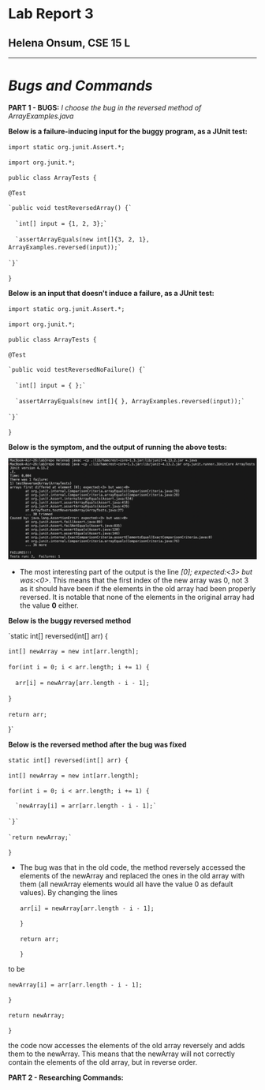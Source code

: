 # Lab Report 3
## Helena Onsum, CSE 15 L
-----------------------------------------------
# *Bugs and Commands* 

**PART 1 - BUGS:**
*I choose the bug in the reversed method of ArrayExamples.java*

**Below is a failure-inducing input for the buggy program, as a JUnit test:**
  
 `import static org.junit.Assert.*;`
 
 `import org.junit.*;`
 
 `public class ArrayTests {`
 
 `@Test`
 
    `public void testReversedArray() {`
    
      `int[] input = {1, 2, 3};`
      
      `assertArrayEquals(new int[]{3, 2, 1}, ArrayExamples.reversed(input));`
      
    `}`
    
  `}`

**Below is an input that doesn't induce a failure, as a JUnit test:**

  `import static org.junit.Assert.*;`
  
  `import org.junit.*;`
  
  `public class ArrayTests {`
  
  `@Test`
  
    `public void testReversedNoFailure() {`
    
      `int[] input = { };`
      
      `assertArrayEquals(new int[]{ }, ArrayExamples.reversed(input));`
      
    `}`
    
  `}`
  
**Below is the symptom, and the output of running the above tests:**

![Image](ArrayTestFailure.png)
* The most interesting part of the output is the line *[0]; expected:<3> but was:<0>*. This means that the first index of the new array was 0, not 3 as it should have been if the elements in the old array had been properly reversed. It is notable that none of the elements in the original array had the value **0** either.

**Below is the buggy reversed method**

`static int[] reversed(int[] arr) {

    int[] newArray = new int[arr.length];
    
    for(int i = 0; i < arr.length; i += 1) {
    
      arr[i] = newArray[arr.length - i - 1];
      
    }
    
    return arr;
    
  }`
  
**Below is the reversed method after the bug was fixed**

   `static int[] reversed(int[] arr) {`
   
   `int[] newArray = new int[arr.length];`
   
   `for(int i = 0; i < arr.length; i += 1) {`
   
      `newArray[i] = arr[arr.length - i - 1];`
      
    `}`
    
    `return newArray;`
    
  `}`

* The bug was that in the old code, the method reversely accessed the elements of the newArray and replaced the ones in the old array with them (all newArray elements would all have the value 0 as default values). By changing the lines
  
    `arr[i] = newArray[arr.length - i - 1];`
  
    `}`
  
    `return arr;`
  
    `}`
  
to be

   `newArray[i] = arr[arr.length - i - 1];`
   
   `}`
   
   `return newArray;`
   
   `}`
   
the code now accesses the elements of the old array reversely and adds them to the newArray. This means that the newArray will not correctly contain the elements of the old array, but in reverse order. 

**PART 2 - Researching Commands:**
